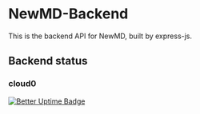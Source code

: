 # NewMD-Backend
This is the backend API for NewMD, built by express-js.

<h2>Backend status</h2>
<h3>cloud0</h3>

[![Better Uptime Badge](https://betteruptime.com/status-badges/v1/monitor/k0tq.svg)](https://betteruptime.com/?utm_source=status_badge)
